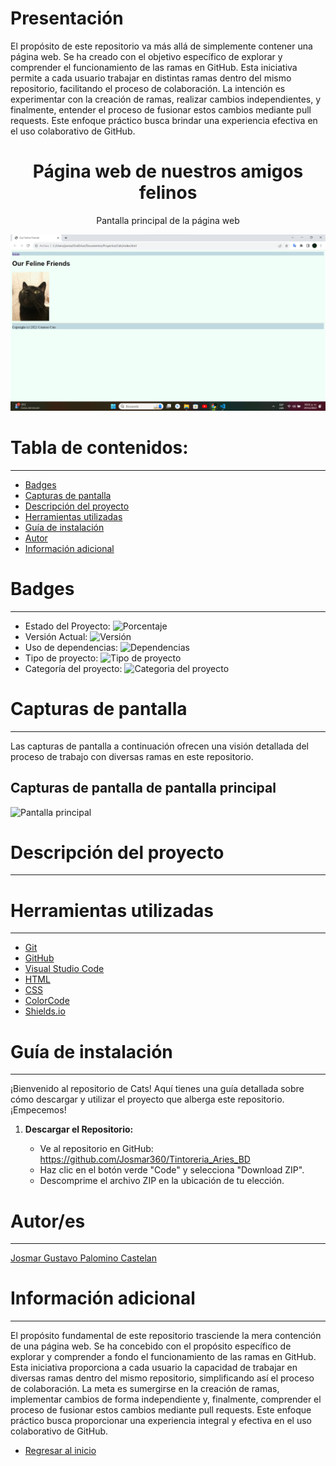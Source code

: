 # Presentación

El propósito de este repositorio va más allá de simplemente contener una página web. Se ha creado con el objetivo específico de explorar y comprender el funcionamiento de las ramas en GitHub. Esta iniciativa permite a cada usuario trabajar en distintas ramas dentro del mismo repositorio, facilitando el proceso de colaboración. La intención es experimentar con la creación de ramas, realizar cambios independientes, y finalmente, entender el proceso de fusionar estos cambios mediante pull requests. Este enfoque práctico busca brindar una experiencia efectiva en el uso colaborativo de GitHub.

<h1 align="center"> Página web de nuestros amigos felinos </h1>
<p align="center"> Pantalla principal de la página web </p>
<p align="center"><img src="README/1_Interfaz_Usuario.png"/></p>

# Tabla de contenidos:

---

- [Badges](#badges)
- [Capturas de pantalla](#capturas-de-pantalla)
- [Descripción del proyecto](#descripción-del-proyecto)
- [Herramientas utilizadas](#herramientas-utilizadas)
- [Guía de instalación](#guía-de-instalación)
- [Autor](#autores)
- [Información adicional](#información-adicional)

# Badges

---

- Estado del Proyecto: ![Porcentaje](https://img.shields.io/badge/Porcentaje-100%25-green)
- Versión Actual: ![Versión](https://img.shields.io/badge/Versi%C3%B3n-1.12.1-%23AED6F1)
- Uso de dependencias: ![Dependencias](https://img.shields.io/badge/Depentencias-Ninguna-%23F9853F)
- Tipo de proyecto: ![Tipo de proyecto](https://img.shields.io/badge/Tipo%20de%20proyecto-Pagina%20web-%23EBDEF0)
- Categoría del proyecto: ![Categoria del proyecto](https://img.shields.io/badge/Categor%C3%ADa-Pagina%20web%20-%23FAD7A0%20)

# Capturas de pantalla

---

Las capturas de pantalla a continuación ofrecen una visión detallada del proceso de trabajo con diversas ramas en este repositorio.

## Capturas de pantalla de pantalla principal

![Pantalla principal](README)

# Descripción del proyecto

---

# Herramientas utilizadas

---

- [Git](https://git-scm.com/)
- [GitHub](https://github.com/)
- [Visual Studio Code](https://code.visualstudio.com/)
- [HTML](https://developer.mozilla.org/es/docs/Web/HTML)
- [CSS](https://developer.mozilla.org/es/docs/Web/CSS)
- [ColorCode](https://htmlcolorcodes.com/es/)
- [Shields.io](https://shields.io/badges/static-badge)

# Guía de instalación

---

¡Bienvenido al repositorio de Cats! Aquí tienes una guía detallada sobre cómo descargar y utilizar el proyecto que alberga este repositorio. ¡Empecemos!

1. **Descargar el Repositorio:**

   - Ve al repositorio en GitHub: https://github.com/Josmar360/Tintoreria_Aries_BD
   - Haz clic en el botón verde "Code" y selecciona "Download ZIP".
   - Descomprime el archivo ZIP en la ubicación de tu elección.

# Autor/es

---

[Josmar Gustavo Palomino Castelan](https://linktr.ee/josmar360)

# Información adicional

---

El propósito fundamental de este repositorio trasciende la mera contención de una página web. Se ha concebido con el propósito específico de explorar y comprender a fondo el funcionamiento de las ramas en GitHub. Esta iniciativa proporciona a cada usuario la capacidad de trabajar en diversas ramas dentro del mismo repositorio, simplificando así el proceso de colaboración. La meta es sumergirse en la creación de ramas, implementar cambios de forma independiente y, finalmente, comprender el proceso de fusionar estos cambios mediante pull requests. Este enfoque práctico busca proporcionar una experiencia integral y efectiva en el uso colaborativo de GitHub.

- [Regresar al inicio](#presentación)
